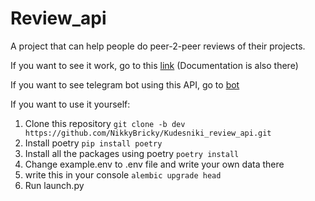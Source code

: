 # Review_api
A project that can help people do peer-2-peer reviews of their projects.

If you want to see it work, go to this [link](http://158.160.138.75/docs) (Documentation is also there)

If you want to see telegram bot using this API, go to [bot](https://t.me/p2p_review_bot)

If you want to use it yourself:
1. Clone this repository ```git clone -b dev https://github.com/NikkyBricky/Kudesniki_review_api.git```
2. Install poetry ```pip install poetry```
3. Install all the packages using poetry ```poetry install```
4. Change example.env to .env file and write your own data there
5. write this in your console ```alembic upgrade head```
6. Run launch.py 
